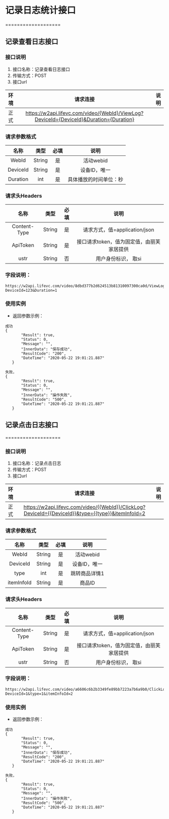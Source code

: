 # 记录日志统计接口
===================

## 记录查看日志接口
### **接口说明**

1. 接口名称：记录查看日志接口
2. 传输方式：POST
3. 接口url

| **环境** | **请求连接** | **说明** |
| :-------: | :----------: | :---: |
| 正式|https://w2api.lifevc.com/video/{WebId}/ViewLog?DeviceId={DeviceId}&Duration={Duration} | 

### **请求参数格式**

| **名称**   | **类型** | **必填** | **说明** |
| :-------: | :----:   | :---:   | :---:   |
| WebId| String|  是    | 活动webid
| DeviceId| String|  是    | 设备ID，唯一
| Duration| int|  是    | 具体播放的时间单位：秒

### **请求头Headers**

| **名称** | **类型** | **必填** | **说明** |
| :-------: 	 | :----: | :------:  | :---: |
| Content-Type    	 | String |  是    | 请求方式，值=application/json
| ApiToken    	 | String |  是    | 接口请求token，值为固定值，由丽芙家居提供
| ustr    	 | String |  否    | 用户身份标识， 取si

### **字段说明：**
```
https://w2api.lifevc.com/video/8dbd377b2d624513b81310097300ca0d/ViewLog?DeviceId=123&Duration=1 
```

### **使用实例**

* 返回参数示例：

```
成功
{
       "Result": true,
       "Status": 0,
       "Message": "",
       "InnerData": "保存成功",
       "ResultCode": "200",
       "DateTime": "2020-05-22 19:01:21.887"
   }

```
```
失败，
{
       "Result": true,
       "Status": 0,
       "Message": "",
       "InnerData": "操作失败",
       "ResultCode": "500",
       "DateTime": "2020-05-22 19:01:21.887"
   }
```

## 记录点击日志接口
===================


### **接口说明**

1. 接口名称：记录点击日志
2. 传输方式：POST
3. 接口url

| **环境** | **请求连接** | **说明** |
| :-------: | :----------: | :---: |
| 正式|https://w2api.lifevc.com/video/{{WebId}}/ClickLog?DeviceId={{DeviceId}}&type={{type}}&itemInfoId=2|

### **请求参数格式**

| **名称**   | **类型** | **必填** | **说明** |
| :-------: | :----:   | :---:   | :---:   |
| WebId| String|  是    | 活动webid
| DeviceId| String|  是    | 设备ID，唯一
| type| int|  是    | 跳转商品详情1
| itemInfoId| String|  是    | 商品ID


### **请求头Headers**

| **名称** | **类型** | **必填** | **说明** |
| :-------: 	 | :----: | :------:  | :---: |
| Content-Type    	 | String |  是    | 请求方式，值=application/json
| ApiToken    	 | String |  是    | 接口请求token，值为固定值，由丽芙家居提供
| ustr    	 | String |  否    | 用户身份标识， 取si

### **字段说明：**
```
https://w2api.lifevc.com/video/a6606c6b2b3349fe89bb7223a7b6a9b0/ClickLog?DeviceId=1&type=1&itemInfoId=2 
```

### **使用实例**

* 返回参数示例：

```
成功
{
       "Result": true,
       "Status": 0,
       "Message": "",
       "InnerData": "保存成功",
       "ResultCode": "200",
       "DateTime": "2020-05-22 19:01:21.887"
   }

```
```
失败，
{
       "Result": true,
       "Status": 0,
       "Message": "",
       "InnerData": "操作失败",
       "ResultCode": "500",
       "DateTime": "2020-05-22 19:01:21.887"
   }
```


